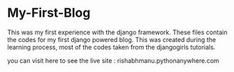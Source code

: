 # My-First-Blog

This was my first experience with the django framework.
These files contain the codes for my first django powered blog.
This was created during the learning process, most of the codes taken from the djangogirls tutorials.

you can visit here to see the live site :  rishabhmanu.pythonanywhere.com
